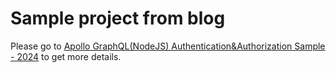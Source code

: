 # Sample project from blog
Please go to [Apollo GraphQL(NodeJS) Authentication&Authorization Sample - 2024](https://junwu.shouyicheng.com/posts/apollo-graphql-auth-sample-2024/) to get more details.
